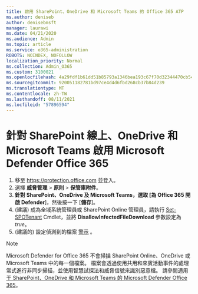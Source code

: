 ```yaml
---
title: 啟用 SharePoint、OneDrive 和 Microsoft Teams 的 Office 365 ATP
ms.author: deniseb
author: denisebmsft
manager: laurawi
ms.date: 04/21/2020
ms.audience: Admin
ms.topic: article
ms.service: o365-administration
ROBOTS: NOINDEX, NOFOLLOW
localization_priority: Normal
ms.collection: Admin_O365
ms.custom: 3100021
ms.openlocfilehash: 4a29fdf1b61dd51b85793a1346bea193c67f70d32344470cb5449cf767da4a24
ms.sourcegitcommit: 920051182781bd97ce4d4d6fbd268cb37b84d239
ms.translationtype: MT
ms.contentlocale: zh-TW
ms.lasthandoff: 08/11/2021
ms.locfileid: "57896594"
---
```

# <a name="enable-microsoft-defender-for-office-365-for-sharepoint-online-onedrive-and-microsoft-teams"></a>針對 SharePoint 線上、OneDrive 和 Microsoft Teams 啟用 Microsoft Defender Office 365

1. 移至 https://protection.office.com 並登入。
2. 選擇 **威脅管理**  >  **原則**  >  **保管庫附件**。
3. **針對 SharePoint、OneDrive 及 Microsoft Teams，選取 [為 Office 365 開啟 Defender**]，然後按一下 [**儲存**]。
4.  (建議) 成為全域系統管理員或 SharePoint Online 管理員，請執行 [Set-SPOTenant](https://docs.microsoft.com/powershell/module/sharepoint-online/Set-SPOTenant?view=sharepoint-ps) Cmdlet，並將 **DisallowInfectedFileDownload** 參數設定為 *true*。
5.  (建議的) 設定偵測到的檔案 [警示](https://docs.microsoft.com/microsoft-365/security/office-365-security/turn-on-atp-for-spo-odb-and-teams#set-up-alerts-for-detected-files) 。

> [!NOTE]
> Microsoft Defender for Office 365 不會掃描 SharePoint Online、OneDrive 或 Microsoft Teams 中的每一個檔案。 檔案會透過使用共用和來賓活動事件的處理常式進行非同步掃描，並使用智慧試探法和威脅信號來識別惡意檔。 請參閱適用[于 SharePoint、OneDrive 和 Microsoft Teams 的 Microsoft Defender Office 365](https://docs.microsoft.com/microsoft-365/security/office-365-security/atp-for-spo-odb-and-teams)。